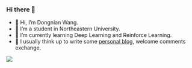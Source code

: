 ### Hi there 🍨

- 👋 Hi, I’m Dongnian Wang.
- 👀 I’m a student in Northeastern University.
- 🌱 I’m currently learning Deep Learning and Reinforce Learning.
- 💞️ I usually think up to write some [personal blog](https://wdndev.github.io/), welcome comments exchange.

<img align="left" src="https://github-readme-stats.vercel.app/api?username=wdndev&show_icons=true">



<!---
wdndev/wdndev is a ✨ special ✨ repository because its `README.md` (this file) appears on your GitHub profile.
You can click the Preview link to take a look at your changes.
--->
